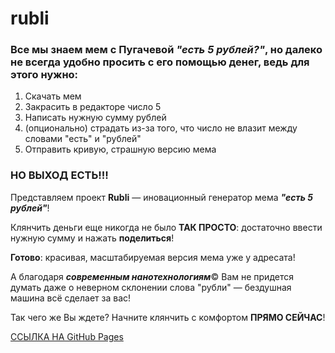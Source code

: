 # rubli

### Все мы знаем мем с Пугачевой ***"есть 5 рублей?"***, но далеко не всегда удобно просить с его помощью денег, ведь для этого нужно:

1. Скачать мем
2. Закрасить в редакторе число 5
3. Написать нужную сумму рублей
4. (опционально) страдать из-за того, что число не влазит между словами "есть" и "рублей"
5. Отправить кривую, страшную версию мема

### НО ВЫХОД ЕСТЬ!!!

Представляем проект **Rubli** — иновационный генератор мема ***"есть 5 рублей"***!

Клянчить деньги еще никогда не было **ТАК ПРОСТО**: достаточно ввести нужную сумму и нажать **поделиться**!

**Готово**: красивая, масштабируемая версия мема уже у адресата!

А благодаря ***современным нанотехнологиям***© Вам не придется думать даже о неверном склонении слова "рубли" — бездушная машина всё сделает за вас!

Так чего же Вы ждете? Начните клянчить с комфортом **ПРЯМО СЕЙЧАС**!

[ССЫЛКА НА GitHub Pages](https://cinium.github.io/rubli/)
